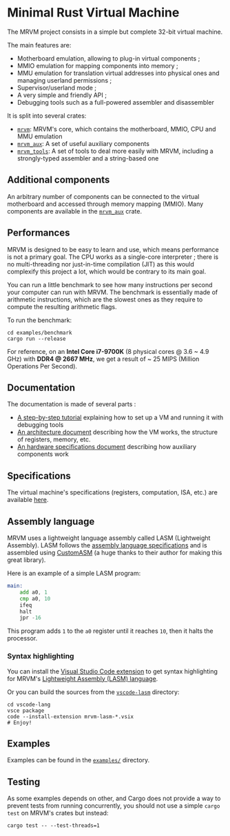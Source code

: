 # Minimal Rust Virtual Machine

The MRVM project consists in a simple but complete 32-bit virtual machine.

The main features are:

- Motherboard emulation, allowing to plug-in virtual components ;
- MMIO emulation for mapping components into memory ;
- MMU emulation for translation virtual addresses into physical ones and managing userland permissions ;
- Supervisor/userland mode ;
- A very simple and friendly API ;
- Debugging tools such as a full-powered assembler and disassembler

It is split into several crates:

- [`mrvm`](mrvm/): MRVM's core, which contains the motherboard, MMIO, CPU and MMU emulation
- [`mrvm_aux`](mrvm_aux/): A set of useful auxiliary components
- [`mrvm_tools`](mrvm_tools/): A set of tools to deal more easily with MRVM, including a strongly-typed assembler and a string-based one

## Additional components

An arbitrary number of components can be connected to the virtual motherboard and accessed through memory mapping (MMIO).
Many components are available in the [`mrvm_aux`](mrvm_aux/) crate.

## Performances

MRVM is designed to be easy to learn and use, which means performance is not a primary goal. The CPU works as a single-core interpreter ; there is no multi-threading nor just-in-time compilation (JIT) as this would complexify this project a lot, which would be contrary to its main goal.

You can run a little benchmark to see how many instructions per second your computer can run with MRVM. The benchmark is essentially made of arithmetic instructions, which are the slowest ones as they require to compute the resulting arithmetic flags.

To run the benchmark:

```shell
cd examples/benchmark
cargo run --release
```

For reference, on an **Intel Core i7-9700K** (8 physical cores @ 3.6 ~ 4.9 GHz) with **DDR4 @ 2667 MHz**, we get a result of ~ 25 MIPS (Million Operations Per Second).

## Documentation

The documentation is made of several parts :

- [A step-by-step tutorial](docs/Tutorial.md) explaining how to set up a VM and running it with debugging tools
- [An architecture document](docs/Architecture.md) describing how the VM works, the structure of registers, memory, etc.
- [An hardware specifications document](docs/Hardware.md) describing how auxiliary components work

## Specifications

The virtual machine's specifications (registers, computation, ISA, etc.) are available [here](docs/).

## Assembly language

MRVM uses a lightweight language assembly called LASM (Lightweight Assembly). LASM follows the [assembly language specifications](docs/Architecture.md#assembly-language) and is assembled using [CustomASM](https://github.com/hlorenzi/customasm) (a huge thanks to their author for making this great library).

Here is an example of a simple LASM program:

```asm
main:
    add a0, 1
    cmp a0, 10
    ifeq
    halt
    jpr -16
```

This program adds `1` to the `a0` register until it reaches `10`, then it halts the processor.

### Syntax highlighting

You can install the [Visual Studio Code extension](https://marketplace.visualstudio.com/items?itemName=clement-nerma.mrvm-lasm) to get syntax highlighting for MRVM's [Lightweight Assembly (LASM) language](docs/Architecture.md#assembly-language).

Or you can build the sources from the [`vscode-lasm`](vscode-lasm/) directory:

```shell
cd vscode-lang
vsce package
code --install-extension mrvm-lasm-*.vsix
# Enjoy!
```

## Examples

Examples can be found in the [`examples/`](examples/README.md) directory.

## Testing

As some examples depends on other, and Cargo does not provide a way to prevent tests from running concurrently, you should not use a simple `cargo test` on MRVM's crates but instead:

```shell
cargo test -- --test-threads=1
```
